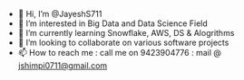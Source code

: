 - 👋 Hi, I’m @JayeshS711
- 👀 I’m interested in Big Data and Data Science Field 
- 🌱 I’m currently learning Snowflake, AWS, DS & Alogrithms
- 💞️ I’m looking to collaborate on various software projects
- 📫 How to reach me : call me on 9423904776 : mail @ jshimpi0711@gmail.com

<!---
JayeshS711/JayeshS711 is a ✨ special ✨ repository because its `README.md` (this file) appears on your GitHub profile.
You can click the Preview link to take a look at your changes.
--->
